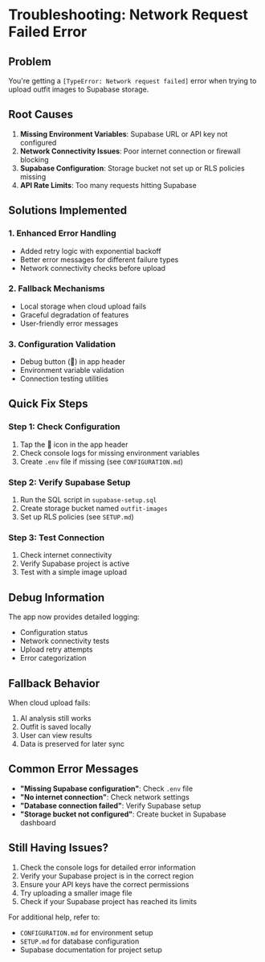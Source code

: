# Troubleshooting: Network Request Failed Error

## Problem
You're getting a `[TypeError: Network request failed]` error when trying to upload outfit images to Supabase storage.

## Root Causes
1. **Missing Environment Variables**: Supabase URL or API key not configured
2. **Network Connectivity Issues**: Poor internet connection or firewall blocking
3. **Supabase Configuration**: Storage bucket not set up or RLS policies missing
4. **API Rate Limits**: Too many requests hitting Supabase

## Solutions Implemented

### 1. Enhanced Error Handling
- Added retry logic with exponential backoff
- Better error messages for different failure types
- Network connectivity checks before upload

### 2. Fallback Mechanisms
- Local storage when cloud upload fails
- Graceful degradation of features
- User-friendly error messages

### 3. Configuration Validation
- Debug button (🔧) in app header
- Environment variable validation
- Connection testing utilities

## Quick Fix Steps

### Step 1: Check Configuration
1. Tap the 🔧 icon in the app header
2. Check console logs for missing environment variables
3. Create `.env` file if missing (see `CONFIGURATION.md`)

### Step 2: Verify Supabase Setup
1. Run the SQL script in `supabase-setup.sql`
2. Create storage bucket named `outfit-images`
3. Set up RLS policies (see `SETUP.md`)

### Step 3: Test Connection
1. Check internet connectivity
2. Verify Supabase project is active
3. Test with a simple image upload

## Debug Information

The app now provides detailed logging:
- Configuration status
- Network connectivity tests
- Upload retry attempts
- Error categorization

## Fallback Behavior

When cloud upload fails:
1. AI analysis still works
2. Outfit is saved locally
3. User can view results
4. Data is preserved for later sync

## Common Error Messages

- **"Missing Supabase configuration"**: Check `.env` file
- **"No internet connection"**: Check network settings
- **"Database connection failed"**: Verify Supabase setup
- **"Storage bucket not configured"**: Create bucket in Supabase dashboard

## Still Having Issues?

1. Check the console logs for detailed error information
2. Verify your Supabase project is in the correct region
3. Ensure your API keys have the correct permissions
4. Try uploading a smaller image file
5. Check if your Supabase project has reached its limits

For additional help, refer to:
- `CONFIGURATION.md` for environment setup
- `SETUP.md` for database configuration
- Supabase documentation for project setup 